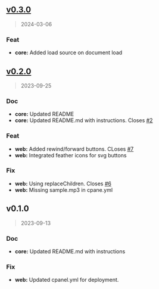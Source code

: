 
<a name="v0.3.0"></a>
## [v0.3.0](https://git.aleyoscar.com/emet/eplayer/compare/v0.2.0...v0.3.0)

> 2024-03-06

### Feat

* **core:** Added load source on document load


<a name="v0.2.0"></a>
## [v0.2.0](https://git.aleyoscar.com/emet/eplayer/compare/v0.1.0...v0.2.0)

> 2023-09-25

### Doc

* **core:** Updated README
* **core:** Updated README.md with instructions. Closes [#2](https://git.aleyoscar.com/emet/eplayer/issues/2)

### Feat

* **web:** Added rewind/forward buttons. CLoses [#7](https://git.aleyoscar.com/emet/eplayer/issues/7)
* **web:** Integrated feather icons for svg buttons

### Fix

* **web:** Using replaceChildren. Closes [#6](https://git.aleyoscar.com/emet/eplayer/issues/6)
* **web:** Missing sample.mp3 in cpane.yml


<a name="v0.1.0"></a>
## v0.1.0

> 2023-09-13

### Doc

* **core:** Updated README.md with instructions

### Fix

* **web:** Updated cpanel.yml for deployment.

